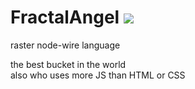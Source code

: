 # FractalAngel <image src="https://camo.githubusercontent.com/439c93ae0da88e8c61e9393a5ac80b4fc1ede21317326cb4db044dc8eca11389/687474703a2f2f696d672e746f6465706f6e642e636f6d2f494d472f46726f676173617572757340302e3235782e706e67">
raster node-wire language

the best bucket in the world<br>
also who uses more JS than HTML or CSS
